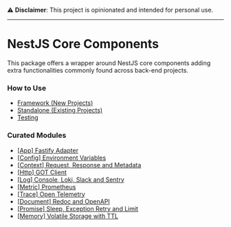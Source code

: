 ⚠️ **Disclaimer**: This project is opinionated and intended for personal use.

---

# NestJS Core Components

This package offers a wrapper around NestJS core components adding extra functionalities commonly found across back-end projects.


### How to Use

- [Framework (New Projects)](docs/usage/framework.md)
- [Standalone (Existing Projects)](docs/usage/standalone.md)
- [Testing](docs/usage/test.md)

### Curated Modules

- [\[App\] Fastify Adapter](docs/module/app.md)
- [\[Config\] Environment Variables](docs/module/config.md)
- [\[Context\] Request, Response and Metadata](docs/module/context.md)
- [\[Http\] GOT Client](docs/module/http.md)
- [\[Log\] Console, Loki, Slack and Sentry](docs/module/log.md)
- [\[Metric\] Prometheus](docs/module/metric.md)
- [\[Trace\] Open Telemetry](docs/module/trace.md)
- [\[Document\] Redoc and OpenAPI](docs/module/document.md)
- [\[Promise\] Sleep, Exception Retry and Limit](docs/module/promise.md)
- [\[Memory\] Volatile Storage with TTL](docs/module/memory.md)
